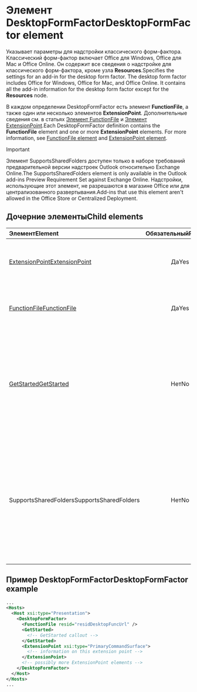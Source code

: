 # <a name="desktopformfactor-element"></a><span data-ttu-id="f59dd-101">Элемент DesktopFormFactor</span><span class="sxs-lookup"><span data-stu-id="f59dd-101">DesktopFormFactor element</span></span>

<span data-ttu-id="f59dd-p101">Указывает параметры для надстройки классического форм-фактора. Классический форм-фактор включает Office для Windows, Office для Mac и Office Online. Он содержит все сведения о надстройке для классического форм-фактора, кроме узла **Resources**.</span><span class="sxs-lookup"><span data-stu-id="f59dd-p101">Specifies the settings for an add-in for the desktop form factor. The desktop form factor includes Office for Windows, Office for Mac, and Office Online. It contains all the add-in information for the desktop form factor except for the  **Resources** node.</span></span>

<span data-ttu-id="f59dd-p102">В каждом определении DesktopFormFactor есть элемент **FunctionFile**, а также один или несколько элементов **ExtensionPoint**. Дополнительные сведения см. в статьях [Элемент FunctionFile](functionfile.md) и [Элемент ExtensionPoint](extensionpoint.md).</span><span class="sxs-lookup"><span data-stu-id="f59dd-p102">Each DesktopFormFactor definition contains the  **FunctionFile** element and one or more **ExtensionPoint** elements. For more information, see [FunctionFile element](functionfile.md) and [ExtensionPoint element](extensionpoint.md).</span></span>

> [!IMPORTANT]
> <span data-ttu-id="f59dd-107">Элемент SupportsSharedFolders доступен только в наборе требований предварительной версии надстроек Outlook относительно Exchange Online.</span><span class="sxs-lookup"><span data-stu-id="f59dd-107">The SupportsSharedFolders element is only available in the Outlook add-ins Preview Requirement Set against Exchange Online.</span></span>
> <span data-ttu-id="f59dd-108">Надстройки, использующие этот элемент, не разрешаются в магазине Office или для централизованного развертывания.</span><span class="sxs-lookup"><span data-stu-id="f59dd-108">Add-ins that use this element aren't allowed in the Office Store or Centralized Deployment.</span></span>

## <a name="child-elements"></a><span data-ttu-id="f59dd-109">Дочерние элементы</span><span class="sxs-lookup"><span data-stu-id="f59dd-109">Child elements</span></span>

| <span data-ttu-id="f59dd-110">Элемент</span><span class="sxs-lookup"><span data-stu-id="f59dd-110">Element</span></span>                               | <span data-ttu-id="f59dd-111">Обязательный</span><span class="sxs-lookup"><span data-stu-id="f59dd-111">Required</span></span> | <span data-ttu-id="f59dd-112">Описание</span><span class="sxs-lookup"><span data-stu-id="f59dd-112">Description</span></span>  |
|:--------------------------------------|:--------:|:-------------|
| [<span data-ttu-id="f59dd-113">ExtensionPoint</span><span class="sxs-lookup"><span data-stu-id="f59dd-113">ExtensionPoint</span></span>](extensionpoint.md)   | <span data-ttu-id="f59dd-114">Да</span><span class="sxs-lookup"><span data-stu-id="f59dd-114">Yes</span></span>      | <span data-ttu-id="f59dd-115">Определяет, где предоставляется функциональность надстройки.</span><span class="sxs-lookup"><span data-stu-id="f59dd-115">Defines where an add-in exposes functionality.</span></span> |
| [<span data-ttu-id="f59dd-116">FunctionFile</span><span class="sxs-lookup"><span data-stu-id="f59dd-116">FunctionFile</span></span>](functionfile.md)       | <span data-ttu-id="f59dd-117">Да</span><span class="sxs-lookup"><span data-stu-id="f59dd-117">Yes</span></span>      | <span data-ttu-id="f59dd-118">URL-адрес файла, содержащего функции JavaScript.</span><span class="sxs-lookup"><span data-stu-id="f59dd-118">A URL to a file that contains JavaScript functions.</span></span>|
| [<span data-ttu-id="f59dd-119">GetStarted</span><span class="sxs-lookup"><span data-stu-id="f59dd-119">GetStarted</span></span>](getstarted.md)           | <span data-ttu-id="f59dd-120">Нет</span><span class="sxs-lookup"><span data-stu-id="f59dd-120">No</span></span>       | <span data-ttu-id="f59dd-121">Определяет выноску, которая отображается при установке надстройки в основных приложениях Word, Excel и PowerPoint.</span><span class="sxs-lookup"><span data-stu-id="f59dd-121">Defines the callout that appears when installing the add-in in Word, Excel, or PowerPoint hosts.</span></span> |
| <span data-ttu-id="f59dd-122">SupportsSharedFolders</span><span class="sxs-lookup"><span data-stu-id="f59dd-122">SupportsSharedFolders</span></span>                 | <span data-ttu-id="f59dd-123">Нет</span><span class="sxs-lookup"><span data-stu-id="f59dd-123">No</span></span>       | <span data-ttu-id="f59dd-124">Определяет, доступна ли надстройка Outlook в сценарии делегата, и имеет значение *false* по умолчанию.</span><span class="sxs-lookup"><span data-stu-id="f59dd-124">Defines whether the Outlook add-in is available in delegate scenarios and is set to *false* by default.</span></span> <span data-ttu-id="f59dd-125">Набор требований для предварительной версии.</span><span class="sxs-lookup"><span data-stu-id="f59dd-125">Outlook add-in API Preview requirement set</span></span>|

## <a name="desktopformfactor-example"></a><span data-ttu-id="f59dd-126">Пример DesktopFormFactor</span><span class="sxs-lookup"><span data-stu-id="f59dd-126">DesktopFormFactor example</span></span>

```xml
...
<Hosts>
  <Host xsi:type="Presentation">
    <DesktopFormFactor>
      <FunctionFile resid="residDesktopFuncUrl" />
      <GetStarted>
        <!-- GetStarted callout -->
      </GetStarted>
      <ExtensionPoint xsi:type="PrimaryCommandSurface">
        <!-- information on this extension point -->
      </ExtensionPoint>
      <!-- possibly more ExtensionPoint elements -->
    </DesktopFormFactor>
  </Host>
</Hosts>
...
```
